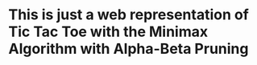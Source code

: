 # This is just a web representation of Tic Tac Toe with the Minimax Algorithm with Alpha-Beta Pruning
